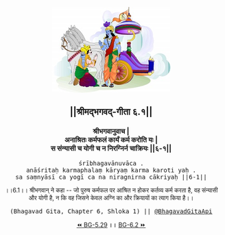 <center><img src="../../asset/BG.png" alt="#API #bhagavadgitaapi #slok #nodejs #js #api #gitaapi #krishna #hinduism #vedic #ISKCON #shreemadbhagavadgita #technology"/>
<h2>||श्रीमद्‍भगवद्‍-गीता ६.१||</h2>
<h3>श्रीभगवानुवाच |<br/>अनाश्रितः कर्मफलं कार्यं कर्म करोति यः |<br/>स संन्यासी च योगी च न निरग्निर्न चाक्रियः ||६-१||</h3>
<pre>śrībhagavānuvāca .<br/>anāśritaḥ karmaphalaṃ kāryaṃ karma karoti yaḥ .<br/>sa saṃnyāsī ca yogī ca na niragnirna cākriyaḥ ||6-1||</pre>
<p>।।6.1।। श्रीभगवान् ने कहा -- जो पुरुष कर्मफल पर आश्रित न होकर कर्तव्य कर्म करता है, वह संन्यासी और योगी है, न कि वह जिसने केवल अग्नि का और क्रियायों का त्याग किया है।।</p>
<pre>(Bhagavad Gita, Chapter 6, Shloka 1) || <a href="https://twitter.com/bhagavadgitaapi">@BhagavadGitaApi</a></pre><a href="../../5/29">⏪  BG-5.29</a><b>        ।।        </b><a href="../../6/2">BG-6.2  ⏩</a></center></center>